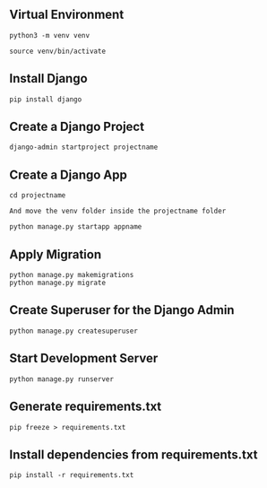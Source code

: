 ## Virtual Environment
```
python3 -m venv venv

source venv/bin/activate
```
## Install Django
```
pip install django
```
## Create a Django Project
```
django-admin startproject projectname
```
## Create a Django App
```
cd projectname

And move the venv folder inside the projectname folder
```
```
python manage.py startapp appname
```
## Apply Migration
```
python manage.py makemigrations
python manage.py migrate
```
## Create Superuser for the Django Admin
```
python manage.py createsuperuser
```
## Start Development Server
```
python manage.py runserver
```
## Generate requirements.txt
```
pip freeze > requirements.txt 
```
## Install dependencies from requirements.txt
```
pip install -r requirements.txt
```